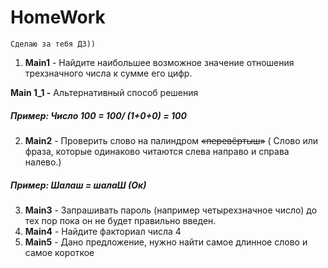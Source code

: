 # **HomeWork**
    Сделаю за тебя ДЗ))
    
1. **Main1** - Найдите наибольшее возможное значение отношения трехзначного числа к сумме его цифр.
   
**Main 1_1 -** Альтернативный способ решения
##### _Пример:_ Число 100 = _100/ (1+0+0) = 100_
2. **Main2** - Проверить слово на палиндром ~~«перевёртыш»~~ ( Слово или фраза, которые одинаково читаются слева направо и справа налево.)
##### _Пример:_ Шалаш = шалаШ (Ок)
3. **Main3** - Запрашивать пароль (например четырехзначное число) до тех пор пока он не будет правильно введен.
4. **Main4** - Найдите факториал числа 4
5. **Main5** - Дано предложение, нужно найти самое длинное слово и самое короткое